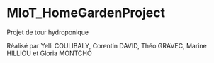 # MIoT_HomeGardenProject
Projet de tour hydroponique

Réalisé par Yelli COULIBALY, Corentin DAVID, Théo GRAVEC, Marine HILLIOU et Gloria MONTCHO
